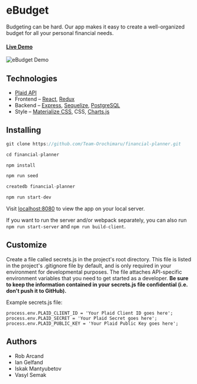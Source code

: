 # eBudget

Budgeting can be hard. Our app makes it easy to create a well-organized budget for all your personal financial needs.

#### [Live Demo](http://ebudget-fsa.herokuapp.com/)

![eBudget Demo](https://media.giphy.com/media/L1DlQrW4MPSrq8cGVG/giphy.gif)

## Technologies

* [Plaid API](https://plaid.com/docs/)
* Frontend – [React](https://reactjs.org/), [Redux](https://redux.js.org/)
* Backend – [Express](https://expressjs.com/), [Sequelize](https://sequelize.org/), [PostgreSQL](https://www.postgresql.org/)
* Style – [Materialize CSS](https://materializecss.com/), CSS, [Charts.js](https://www.chartjs.org/docs/latest/)

## Installing

```javascript
git clone https://github.com/Team-Orochimaru/financial-planner.git

cd financial-planner

npm install

npm run seed

createdb financial-planner

npm run start-dev
```

Visit [localhost:8080](http://localhost:8080) to view the app on your local server.

If you want to run the server and/or webpack separately, you can also run `npm run start-server` and `npm run build-client`.

## Customize

Create a file called secrets.js in the project's root directory. This file is listed in the project's .gitignore file by default, and is only required in your environment for developmental purposes. The file attaches API-specific environment variables that you need to get started as a developer. **Be sure to keep the information contained in your secrets.js file confidential (i.e. don't push it to GitHub).**

Example secrets.js file:

```
process.env.PLAID_CLIENT_ID = 'Your Plaid Client ID goes here';
process.env.PLAID_SECRET = 'Your Plaid Secret goes here';
process.env.PLAID_PUBLIC_KEY = 'Your Plaid Public Key goes here';
```

## Authors

* Rob Arcand
* Ian Gelfand
* Iskak Mantyubetov
* Vasyl Semak
